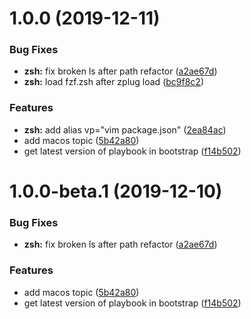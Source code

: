 # 1.0.0 (2019-12-11)


### Bug Fixes

* **zsh:** fix broken ls after path refactor ([a2ae67d](https://github.com/eliasnorrby/dotfiles/commit/a2ae67db2eaabe94996f5ce1d343f5d52802bb85))
* **zsh:** load fzf.zsh after zplug load ([bc9f8c2](https://github.com/eliasnorrby/dotfiles/commit/bc9f8c254c723a3147e1e6038ff5c0cb8120c52b))


### Features

* **zsh:** add alias vp="vim package.json" ([2ea84ac](https://github.com/eliasnorrby/dotfiles/commit/2ea84ac6408825dde3e7ff5aac4fb162a68b8bbb))
* add macos topic ([5b42a80](https://github.com/eliasnorrby/dotfiles/commit/5b42a802be9a4fcf96b5e5df3be95152cbb2c772))
* get latest version of playbook in bootstrap ([f14b502](https://github.com/eliasnorrby/dotfiles/commit/f14b5021a2c2ec8e70c80ee476b314074a34a9a4))

# 1.0.0-beta.1 (2019-12-10)


### Bug Fixes

* **zsh:** fix broken ls after path refactor ([a2ae67d](https://github.com/eliasnorrby/dotfiles/commit/a2ae67db2eaabe94996f5ce1d343f5d52802bb85))


### Features

* add macos topic ([5b42a80](https://github.com/eliasnorrby/dotfiles/commit/5b42a802be9a4fcf96b5e5df3be95152cbb2c772))
* get latest version of playbook in bootstrap ([f14b502](https://github.com/eliasnorrby/dotfiles/commit/f14b5021a2c2ec8e70c80ee476b314074a34a9a4))
